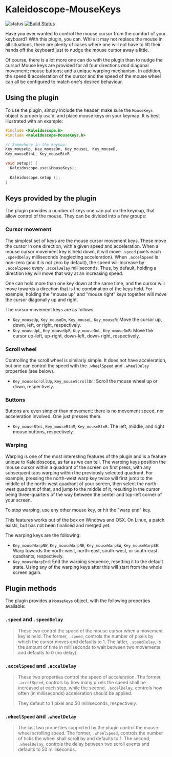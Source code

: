 # Kaleidoscope-MouseKeys

![status][st:stable] [![Build Status][travis:image]][travis:status]

 [travis:image]: https://travis-ci.org/keyboardio/Kaleidoscope-MouseKeys.svg?branch=master
 [travis:status]: https://travis-ci.org/keyboardio/Kaleidoscope-MouseKeys

 [st:stable]: https://img.shields.io/badge/stable-✔-black.svg?style=flat&colorA=44cc11&colorB=494e52
 [st:broken]: https://img.shields.io/badge/broken-X-black.svg?style=flat&colorA=e05d44&colorB=494e52
 [st:experimental]: https://img.shields.io/badge/experimental----black.svg?style=flat&colorA=dfb317&colorB=494e52

Have you ever wanted to control the mouse cursor from the comfort of your
keyboard? With this plugin, you can. While it may not replace the mouse in all
situations, there are plenty of cases where one will not have to lift their
hands off the keyboard just to nudge the mouse cursor away a little.

Of course, there is a lot more one can do with the plugin than to nudge the
cursor! Mouse keys are provided for all four directions *and* diagonal movement; mouse
buttons; and a unique warping mechanism. In addition, the speed & acceleration of
the cursor and the speed of the mouse wheel can all be configured to
match one's desired behaviour.

## Using the plugin

To use the plugin, simply include the header, make sure the `MouseKeys` object
is properly `use`'d, and place mouse keys on your keymap. It is best illustrated
with an example:

```c++
#include <Kaleidoscope.h>
#include <Kaleidoscope-MouseKeys.h>

// Somewhere in the keymap:
Key_mouseUp, Key_mouseDn, Key_mouseL, Key_mouseR,
Key_mouseBtnL, Key_mouseBtnR

void setup() {
  Kaleidoscope.use(&MouseKeys);
  
  Kaleidoscope.setup ();
}
```

## Keys provided by the plugin

The plugin provides a number of keys one can put on the keymap, that allow
control of the mouse. They can be divided into a few groups:

### Cursor movement

The simplest set of keys are the mouse cursor movement keys. These move the
cursor in one direction, with a given speed and acceleration. When
a mouse cursor movement key is held down, it will move `.speed` pixels each
`.speedDelay` milliseconds (neglecting acceleration). When `.accelSpeed` is
non-zero (and it is not zero by default), the speed will increase by
`.accelSpeed` every `.accelDelay` milliseconds. Thus, by default, holding 
a direction key will move that way at an increasing speed.

One can hold more than one key down at the same time, and the cursor will move
towards a direction that is the combination of the keys held. For example,
holding the "mouse up" and "mouse right" keys together will move the cursor
diagonally up and right.

The cursor movement keys are as follows:

* `Key_mouseUp`, `Key_mouseDn`, `Key_mouseL`, `Key_mouseR`: Move the cursor up,
  down, left, or right, respectively.
* `Key_mouseUpL`, `Key_mouseUpR`, `Key_mouseDnL`, `Key_mouseDnR`: Move the
  cursor up-left, up-right, down-left, down-right, respectively.

### Scroll wheel

Controlling the scroll wheel is similarly simple. It does not have acceleration,
but one can control the speed with the `.wheelSpeed` and `.wheelDelay`
properties (see below).

* `Key_mouseScrollUp`, `Key_mouseScrollDn`: Scroll the mouse wheel up or down,
  respectively.

### Buttons

Buttons are even simpler than movement: there is no movement speed, nor
acceleration involved. One just presses them.

* `Key_mouseBtnL`, `Key_mouseBtnM`, `Key_mouseBtnR`: The left, middle, and right
  mouse buttons, respectively.

### Warping

Warping is one of the most interesting features of the plugin and is a feature
unique to Kaleidoscope, as far as we can tell. The warping keys position the
mouse cursor within a quadrant of the screen on first press, with any subsequent
taps warping within the previously selected quadrant. For example, pressing
the north-west warp key twice will first jump to the middle of the north-west
quadrant of your screen, then select the north-west quadrant of that, and jump
to the middle of it, resulting in the cursor being three-quarters of the way 
between the center and top-left corner of your screen.

To stop warping, use any other mouse key, or hit the "warp end" key.

This features works out of the box on Windows and OSX. On Linux, a patch exists,
but has not been finalised and merged yet.

The warping keys are the following:

* `Key_mouseWarpNW`, `Key_mouseWarpNE`, `Key_mouseWarpSW`, `Key_mouseWarpSE`:
  Warp towards the north-west, north-east, south-west, or south-east quadrants,
  respectively.
* `Key_mouseWarpEnd`: End the warping sequence, resetting it to the default
  state. Using any of the warping keys after this will start from the whole
  screen again.

## Plugin methods

The plugin provides a `MouseKeys` object, with the following properties available:

### `.speed` and `.speedDelay`

> These two control the speed of the mouse cursor when a movement key is held.
> The former, `.speed`, controls the number of pixels by which the cursor
> moves and defaults to 1. The latter, `.speedDelay`, is the amount of time 
> in milliseconds to wait between two movements and defaults to 0 (no delay).

### `.accelSpeed` and `.accelDelay`

> These two properties control the speed of acceleration. The former,
> `.accelSpeed`, controls by how many pixels the speed shall be increased at
> each step, while the second, `.accelDelay`, controls how often (in
> milliseconds) acceleration should be applied.
>
> They default to 1 pixel and 50 milliseconds, respectively.

### `.wheelSpeed` and `.wheelDelay`

> The last two properties supported by the plugin control the mouse wheel
> scrolling speed. The former, `.wheelSpeed`, controls the number of ticks the
> wheel shall scroll by and defaults to 1. The second, `.wheelDelay`, controls the
> delay between two scroll events and defaults to 50 milliseconds.
